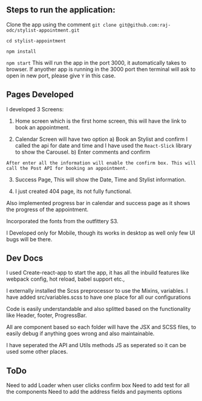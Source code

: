 ## Steps to run the application:
Clone the app using the comment `git clone git@github.com:raj-odc/stylist-appointment.git`

`cd stylist-appointment`

`npm install`

`npm start` 
This will run the app in the port 3000, it automatically takes to browser. If anyother app is running in the 3000 port then terminal will ask to open in new port, please give `Y` in this case.

## Pages Developed
I developed 3 Screens:
  1) Home screen which is the first home screen, this will have the link to book an appointment.

  2) Calendar Screen will have two option 
    a) Book an Stylist and confirm
      I called the api for date and time and I have used the `React-Slick` library to show the Carousel.
    b) Enter comments and confirm

    After enter all the information will enable the confirm box. This will call the Post API for booking an appointment.

  3) Success Page,
    This will show the Date, Time and Stylist information.
  
  4) I just created 404 page, its not fully functional.

Also implemented progress bar in calendar and success page as it shows the progress of the appointment.

Incorporated the fonts from the outfittery S3.

I Developed only for Mobile, though its works in desktop as well only few UI bugs will be there.

## Dev Docs
I used Create-react-app to start the app, it has all the inbuild features like webpack config, hot reload, babel support etc.,

I externally installed the Scss preprocessor to use the Mixins, variables. I have added src/variables.scss to have one place for all our configurations

Code is easily understandable and also splitted based on the functionality like Header, footer, ProgressBar.

All are component based so each folder will have the JSX and SCSS files, to easily debug if anything goes wrong and also maintainable.

I have seperated the API and Utils methods JS as seperated so it can be used some other places.

## ToDo
Need to add Loader when user clicks confirm box
Need to add test for all the components
Need to add the address fields and payments options














